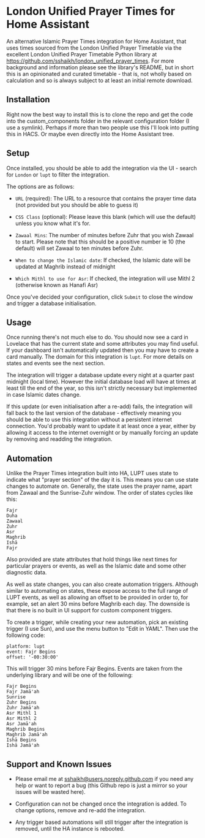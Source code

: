 # London Unified Prayer Times for Home Assistant

An alternative Islamic Prayer Times integration for Home Assistant, that uses times sourced from the London Unified Prayer Timetable via the excellent London Unified Prayer Timetable Python library at https://github.com/sshaikh/london_unified_prayer_times. For more background and information please see the library's README, but in short this is an opinionated and curated timetable - that is, not wholly based on calculation and so is always subject to at least an initial remote download.

## Installation

Right now the best way to install this is to clone the repo and get the code into the custom_components folder in the relevant configuration folder (I use a symlink). Perhaps if more than two people use this I'll look into putting this in HACS. Or maybe even directly into the Home Assistant tree.

## Setup

Once installed, you should be able to add the integration via the UI - search for `London` or `lupt` to filter the integration.

The options are as follows:

- `URL` (required): The URL to a resource that contains the prayer time data (not provided but you should be able to guess it)

- `CSS Class` (optional): Please leave this blank (which will use the default) unless you know what it's for.

- `Zawaal Mins`: The number of minutes before Zuhr that you wish Zawaal to start. Please note that this should be a positive number ie 10 (the default) will set Zawaal to ten minutes before Zuhr.

- `When to change the Islamic date`: If checked, the Islamic date will be updated at Maghrib instead of midnight

- `Which Mithl to use for Asr`: If checked, the integration will use Mithl 2 (otherwise known as Hanafi Asr)

Once you've decided your configuration, click `Submit` to close the window and trigger a database initialisation.

## Usage

Once running there's not much else to do. You should now see a card in Lovelace that has the current state and some attributes you may find useful. If your dashboard isn't automatically updated then you may have to create a card manually. The domain for this integration is `lupt`.  For more details on states and events see the next section.

The integration will trigger a database update every night at a quarter past midnight (local time). However the initial database load will have at times at least till the end of the year, so this isn't strictly necessary but implemented in case Islamic dates change.

If this update (or even initialisation after a re-add) fails, the integration will fall back to the last version of the database - effectively meaning you should be able to use this integration without a persistent internet connection. You'd probably want to update it at least once a year, either by allowing it access to the internet overnight or by manually forcing an update by removing and readding the integration.

## Automation

Unlike the Prayer Times integration built into HA, LUPT uses state to indicate what "prayer section" of the day it is. This means you can use state changes to automate on. Generally, the state uses the prayer name, apart from Zawaal and the Sunrise-Zuhr window. The order of states cycles like this:

```
Fajr
Duha
Zawaal
Zuhr
Asr
Maghrib
Ishā
Fajr
```

Also provided are state attributes that hold things like next times for particular prayers or events, as well as the Islamic date and some other diagnostic data.

As well as state changes, you can also create automation triggers. Although similar to automating on states, these expose access to the full range of LUPT events, as well as allowing an offset to be provided in order to, for example, set an alert 30 mins before Maghrib each day. The downside is that there is no built in UI support for custom component triggers.

To create a trigger, while creating your new automation, pick an existing trigger (I use Sun), and use the menu button to "Edit in YAML". Then use the following code:

```
platform: lupt
event: Fajr Begins
offset: '-00:30:00'
```

This will trigger 30 mins before Fajr Begins. Events are taken from the underlying library and will be one of the following:

```
Fajr Begins
Fajr Jamā'ah
Sunrise
Zuhr Begins
Zuhr Jamā'ah
Asr Mithl 1
Asr Mithl 2
Asr Jamā'ah
Maghrib Begins
Maghrib Jamā'ah
Ishā Begins
Ishā Jamā'ah
```

## Support and Known Issues

- Please email me at sshaikh@users.noreply.github.com if you need any help or want to report a bug (this Github repo is just a mirror so your issues will be wasted here).

- Configuration can not be changed once the integration is added. To change options, remove and re-add the integration.

- Any trigger based automations will still trigger after the integration is removed, until the HA instance is rebooted.
